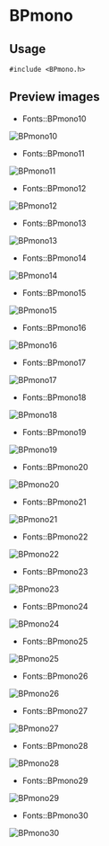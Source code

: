 BPmono
==========

Usage
------

    #include <BPmono.h>

Preview images
--------------
* Fonts::BPmono10 

![BPmono10](https://raw.githubusercontent.com/Cariad/BPmono/master/Preview/BPmono10.png)

* Fonts::BPmono11 

![BPmono11](https://raw.githubusercontent.com/Cariad/BPmono/master/Preview/BPmono11.png)

* Fonts::BPmono12 

![BPmono12](https://raw.githubusercontent.com/Cariad/BPmono/master/Preview/BPmono12.png)

* Fonts::BPmono13 

![BPmono13](https://raw.githubusercontent.com/Cariad/BPmono/master/Preview/BPmono13.png)

* Fonts::BPmono14 

![BPmono14](https://raw.githubusercontent.com/Cariad/BPmono/master/Preview/BPmono14.png)

* Fonts::BPmono15 

![BPmono15](https://raw.githubusercontent.com/Cariad/BPmono/master/Preview/BPmono15.png)

* Fonts::BPmono16 

![BPmono16](https://raw.githubusercontent.com/Cariad/BPmono/master/Preview/BPmono16.png)

* Fonts::BPmono17 

![BPmono17](https://raw.githubusercontent.com/Cariad/BPmono/master/Preview/BPmono17.png)

* Fonts::BPmono18 

![BPmono18](https://raw.githubusercontent.com/Cariad/BPmono/master/Preview/BPmono18.png)

* Fonts::BPmono19 

![BPmono19](https://raw.githubusercontent.com/Cariad/BPmono/master/Preview/BPmono19.png)

* Fonts::BPmono20 

![BPmono20](https://raw.githubusercontent.com/Cariad/BPmono/master/Preview/BPmono20.png)

* Fonts::BPmono21 

![BPmono21](https://raw.githubusercontent.com/Cariad/BPmono/master/Preview/BPmono21.png)

* Fonts::BPmono22 

![BPmono22](https://raw.githubusercontent.com/Cariad/BPmono/master/Preview/BPmono22.png)

* Fonts::BPmono23 

![BPmono23](https://raw.githubusercontent.com/Cariad/BPmono/master/Preview/BPmono23.png)

* Fonts::BPmono24 

![BPmono24](https://raw.githubusercontent.com/Cariad/BPmono/master/Preview/BPmono24.png)

* Fonts::BPmono25 

![BPmono25](https://raw.githubusercontent.com/Cariad/BPmono/master/Preview/BPmono25.png)

* Fonts::BPmono26 

![BPmono26](https://raw.githubusercontent.com/Cariad/BPmono/master/Preview/BPmono26.png)

* Fonts::BPmono27 

![BPmono27](https://raw.githubusercontent.com/Cariad/BPmono/master/Preview/BPmono27.png)

* Fonts::BPmono28 

![BPmono28](https://raw.githubusercontent.com/Cariad/BPmono/master/Preview/BPmono28.png)

* Fonts::BPmono29 

![BPmono29](https://raw.githubusercontent.com/Cariad/BPmono/master/Preview/BPmono29.png)

* Fonts::BPmono30 

![BPmono30](https://raw.githubusercontent.com/Cariad/BPmono/master/Preview/BPmono30.png)

